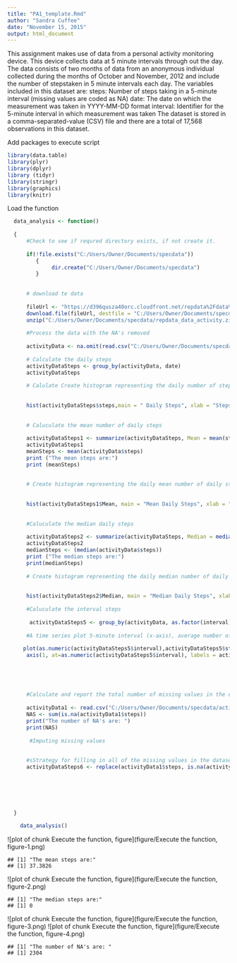 ```yaml
---
title: "PA1_template.Rmd"
author: "Sandra Cuffee"
date: "November 15, 2015"
output: html_document
---
```


 This assignment makes use of data from a personal activity monitoring device.
 This device collects data at 5 minute intervals through out the day.
 The data consists of two months of data from an anonymous individual collected during the
 months of October and November, 2012 and include the number of stepstaken in 5 minute
 intervals each day.
 The variables included in this dataset are:
 steps: Number of steps taking in a 5-minute interval (missing values are coded as NA)
 date: The date on which the measurement was taken in YYYY-MM-DD format
 interval: Identifier for the 5-minute interval in which measurement was taken
 The dataset is stored in a comma-separated-value (CSV) file and
 there are a total of 17,568 observations in this dataset.


Add packages to execute script


```r
library(data.table)
library(plyr)
library(dplyr)
library (tidyr)
library(stringr)
library(graphics)
library(knitr)
```

 Load the function
 

```r
  data_analysis <- function()
  
  {     
      #Check to see if requred directory exists, if not create it.
    
      if(!file.exists("C:/Users/Owner/Documents/specdata"))
         {
              dir.create("C:/Users/Owner/Documents/specdata")
         } 
  
  
      # download te data
    
      fileUrl <- "https://d396qusza40orc.cloudfront.net/repdata%2Fdata%2Factivity.zip"
      download.file(fileUrl, destfile = "C:/Users/Owner/Documents/specdata/repdata_data_activity.zip", method = "libcurl")
      unzip("C:/Users/Owner/Documents/specdata/repdata_data_activity.zip")
      
      #Process the data with the NA's removed
     
      activityData <- na.omit(read.csv("C:/Users/Owner/Documents/specdata/activity.csv")) 
      
      # Calculate the daily steps
      activityDataSteps <- group_by(activityData, date)
      activityDataSteps 
      
      # Calulate Create histogram representing the daily number of steps
      
    
      hist(activityDataSteps$steps,main = " Daily Steps", xlab = "Steps", col ="blue")
      
      
      # Caluculate the mean number of daily steps
      
      activityDataSteps1 <- summarize(activityDataSteps, Mean = mean(steps))
      activityDataSteps1  
      meanSteps <- mean(activityData$steps)
      print ("The mean steps are:")
      print (meanSteps)
      
  
      # Create histogram representing the daily mean number of daily steps
      
      
      hist(activityDataSteps1$Mean, main = "Mean Daily Steps", xlab = "Steps", col ="blue")
      
      
      #Caluculate the median daily steps
      
      activityDataSteps2 <- summarize(activityDataSteps, Median = median(steps))
      activityDataSteps2        
      medianSteps <- (median(activityData$steps))
      print ("The median steps are:")
      print(medianSteps)
      
      # Create histogram representing the daily median number of daily steps
      
      
      hist(activityDataSteps2$Median, main = "Median Daily Steps", xlab = "Steps", col ="blue")
      
      #Caluculate the interval steps
      
       activityDataSteps5 <- group_by(activityData, as.factor(interval))
      
      #A time series plot 5-minute interval (x-axis), average number of steps taken, averaged across all days (y-axis)
     
     plot(as.numeric(activityDataSteps5$interval),activityDataSteps5$steps, type = "l", xaxt = "n", main = "Daily Steps by Intervals", xlab = "Time Intervals", ylab = "Number of Steps by Interval", col = "blue")
      axis(1, at=as.numeric(activityDataSteps5$interval), labels = activityDataSteps5$interval)
      
     
     
      
   
      #Calculate and report the total number of missing values in the dataset
      
      activityData1 <- read.csv("C:/Users/Owner/Documents/specdata/activity.csv")
      NAS <- sum(is.na(activityData1$steps))
      print("The number of NA's are: ")
      print(NAS)
      
       #Imputing missing values      
      
      
      #sStrategy for filling in all of the missing values in the dataset will be to use the mean value
      activityDataSteps6 <- replace(activityData1$steps, is.na(activityData1$steps), mean(activityData1$steps, na.rm = TRUE)) 
    
      
      
      
      
      
  }    
```



```r
    data_analysis()
```

![plot of chunk Execute the function, figure](figure/Execute the function, figure-1.png) 

```
## [1] "The mean steps are:"
## [1] 37.3826
```

![plot of chunk Execute the function, figure](figure/Execute the function, figure-2.png) 

```
## [1] "The median steps are:"
## [1] 0
```

![plot of chunk Execute the function, figure](figure/Execute the function, figure-3.png) ![plot of chunk Execute the function, figure](figure/Execute the function, figure-4.png) 

```
## [1] "The number of NA's are: "
## [1] 2304
```
  
